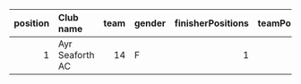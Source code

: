 |   position | Club name       |   team | gender   |   finisherPositions |   teamPoints |   penaltyPoints |   totalPoints |   totalFinishers | Website                        |
|-----------:|:----------------|-------:|:---------|--------------------:|-------------:|----------------:|--------------:|-----------------:|:-------------------------------|
|          1 | Ayr Seaforth AC |     14 | F        |                   1 |            1 |              22 |            23 |                1 | https://www.ayrseaforth.co.uk/ |